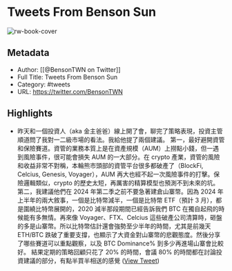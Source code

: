 # Tweets From Benson Sun

![rw-book-cover](https://pbs.twimg.com/profile_images/1668618508853477381/dEpVvzxO.jpg)

## Metadata
- Author: [[@BensonTWN on Twitter]]
- Full Title: Tweets From Benson Sun
- Category: #tweets
- URL: https://twitter.com/BensonTWN

## Highlights
- 昨天和一個投資人（aka 金主爸爸）線上開了會，聊完了策略表現，投資主管順道問了我對一二級市場的看法。我給他提了兩個建議。
  第一，最好避開資管和保險賽道。資管的業務本質上是在資產規模（AUM）上撈點小錢，但一遇到風險事件，很可能會損失 AUM 的一大部分。在 crypto 產業，資管的風險和收益非常不對稱，本輪熊市頭部的資管平台很多都破產了（BlockFi, Celcius, Genesis, Voyager），AUM 再大也經不起一次風險事件的打擊。保險邏輯類似，crypto 的歷史太短，再厲害的精算模型也預測不到未來的坑。
  第二，我建議他們在 2024 年第二季之前不要急著建倉山寨幣。因為 2024 年上半年的兩大敘事，一個是比特幣減半，一個是比特幣 ETF（預計 3 月），都是圍繞比特幣展開的，2020 減半那段期間已經告訴我們 BTC 在獨自起飛的時候能有多無情。再來像 Voyager、FTX、Celcius 這些破產公司清算時，砸盤的多是山寨幣。所以比特幣估計還會強勢至少半年的時間，尤其是前幾天 ETH/BTC 跌破了重要支撐，也顯示了大資金對山寨幣的悲觀態度。然後分享了哪些賽道可以重點觀察，以及 BTC Dominance% 到多少再進場山寨會比較好。
  結果定期的策略回顧只花了 20% 的時間，會議 80% 的時間都在討論投資建議的部分，有點半買半相送的感覺 ([View Tweet](https://twitter.com/BensonTWN/status/1706185712561946681))

